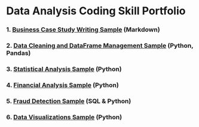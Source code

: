 # Data Analysis Coding Skill Portfolio

### 1. [Business Case Study Writing Sample](./case_study/case_study.md) (Markdown)
### 2. [Data Cleaning and DataFrame Management Sample](./data_cleaning_dataframe/data_cleaning_sample.ipynb) (Python, Pandas)
### 3. [Statistical Analysis Sample](./basic_stat_analysis_sample/basic_stat_analysis.ipynb) (Python)
### 4. [Financial Analysis Sample](./financial_analysis_port_sample/financial_analysis_port_sample.ipynb) (Python)
### 5. [Fraud Detection Sample](./fraud_detection_sample/fraud_detection.ipynb) (SQL & Python)
### 6. [Data Visualizations Sample](./data_visualization_port_sample/data_visualization.ipynb) (Python)